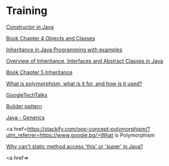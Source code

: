 # Training


<a href=https://www.javatpoint.com/java-constructor>Constructor in Java</a>

<a href=https://www.safaribooksonline.com/library/view/core-java-volume/9780135167199/chapter4.xhtml#chapter4>Book Chapter 4
Objects and Classes</a>

<a href=https://beginnersbook.com/2013/03/inheritance-in-java/>Inheritance in Java Programming with examples</a>

<a href=https://medium.com/@isaacjumba/overview-of-inheritance-interfaces-and-abstract-classes-in-java-3fe22404baf8>Overview of Inheritance, Interfaces and Abstract Classes in Java</a>

<a href=https://www.safaribooksonline.com/library/view/core-java-volume/9780135167199/chapter5.xhtml#sec5_3>Book Chapter 5
Inheritance</a>

<a href=https://stackoverflow.com/questions/1031273/what-is-polymorphism-what-is-it-for-and-how-is-it-used>What is polymorphism, what is it for, and how is it used?</a>

<a href=https://www.youtube.com/user/googletechtalks>GoogleTechTalks</a>

<a href=https://en.wikipedia.org/wiki/Builder_pattern>Builder pattern</a>

<a href=https://www.tutorialspoint.com/java/java_generics.htm>Java - Generics</a>

<a href=https://stackify.com/oop-concept-polymorphism/?utm_referrer=https://www.google.bg/>What is Polymorphism</a>

<a href=https://www.quora.com/Why-cant-static-method-access-this-or-super-in-Java>Why can't static method access 'this' or 'super' in Java?</a>

<a href=></a>
